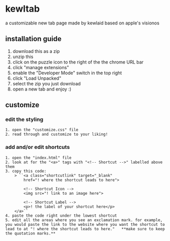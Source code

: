 # kewltab
a customizable new tab page made by kewlaid based on apple's visionos

## installation guide
1. download this as a zip <br>
2. unzip this
3. click on the puzzle icon to the right of the the chrome URL bar <br>
4. click "manage extensions" <br>
5. enable the "Developer Mode" switch in the top right  <br>
6. click "Load Unpacked" <br>
7. select the zip you just download <br>
8. open a new tab and enjoy :)

## customize
### edit the styling
    1. open the "customize.css" file
    2. read through and customize to your liking!

### add and/or edit shortcuts
    1. open the "index.html" file
    2. look at for the "<a>" tags with "<!-- Shortcut -->" labelled above them
    3. copy this code:
        > ``<a class="shortcutlink" target="_blank" 
            href="! where the shortcut leads to here">

            <!-- Shortcut Icon -->
            <img src="! link to an image here">

            <!-- Shortcut Label -->
            <p>! the label of your shortcut here</p>
        </a>``
    4. paste the code right under the lowest shortcut
    5. edit all the areas where you see an exclamation mark. for example, you would paste the link to the website where you want the shortcut to lead to at "! where the shortcut leads to here."   **make sure to keep the quotation marks.**
